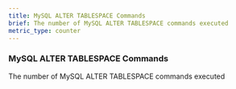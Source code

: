 ```yaml
---
title: MySQL ALTER TABLESPACE Commands
brief: The number of MySQL ALTER TABLESPACE commands executed
metric_type: counter
---
```

### MySQL ALTER TABLESPACE Commands

The number of MySQL ALTER TABLESPACE commands executed
